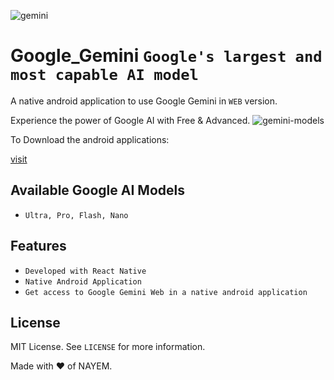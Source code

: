 ![gemini](https://github.com/nayemahmedniloy/Gemini/assets/71997569/d9c6c954-4488-4c80-9660-c85380377d5d)
# Google_Gemini `Google's largest and most capable AI model`
A native android application to use Google Gemini in `WEB` version.

Experience the power of Google AI with Free & Advanced.
![gemini-models](https://github.com/nayemahmedniloy/Gemini/assets/71997569/31313be7-896e-4908-8c74-1c34b2766a1b)

<div><p>To Download the android applications:</p><a href="https://github.com/nayemahmedniloy/Gemini/releases/">visit</a></div>

## Available Google AI Models

- `Ultra, Pro, Flash, Nano`

## Features
- `Developed with React Native`
- `Native Android Application`
- `Get access to Google Gemini Web in a native android application`
## License

MIT License. See `LICENSE` for more information.

Made with ❤ of NAYEM.
